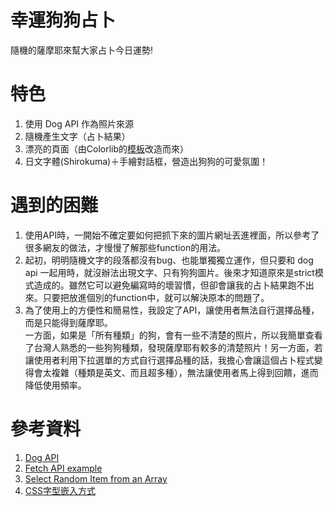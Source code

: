 # 幸運狗狗占卜
隨機的薩摩耶來幫大家占卜今日運勢!

# 特色
1. 使用 Dog API 作為照片來源
2. 隨機產生文字（占卜結果）
3. 漂亮的頁面（由Colorlib的[模板](https://colorlib.com/wp/template/landerz/ "Landerz")改造而來）
4. 日文字體(Shirokuma)＋手繪對話框，營造出狗狗的可愛氛圍！

# 遇到的困難
1. 使用API時，一開始不確定要如何把抓下來的圖片網址丟進<img>裡面，所以參考了很多網友的做法，才慢慢了解那些function的用法。
2. 起初，明明隨機文字的段落都沒有bug、也能單獨獨立運作，但只要和 dog api 一起用時，就沒辦法出現文字、只有狗狗圖片。後來才知道原來是strict模式造成的。雖然它可以避免編寫時的壞習慣，但卻會讓我的占卜結果跑不出來。只要把放進個別的function中，就可以解決原本的問題了。
3. 為了使用上的方便性和簡易性，我設定了API，讓使用者無法自行選擇品種，而是只能得到薩摩耶。<br>一方面，如果是「所有種類」的狗，會有一些不清楚的照片，所以我簡單查看了台灣人熟悉的一些狗狗種類，發現薩摩耶有較多的清楚照片！另一方面，若讓使用者利用下拉選單的方式自行選擇品種的話，我擔心會讓這個占卜程式變得會太複雜（種類是英文、而且超多種），無法讓使用者馬上得到回饋，進而降低使用頻率。

# 參考資料
1. [Dog API](https://dog.ceo/dog-api/)
2. [Fetch API example](https://codepen.io/kkoutoup/pen/wjZXPw)
3. [Select Random Item from an Array](https://css-tricks.com/snippets/javascript/select-random-item-array/)
4. [CSS字型嵌入方式](https://www.iware.com.tw/qa-CSS字型嵌入方式.html)
